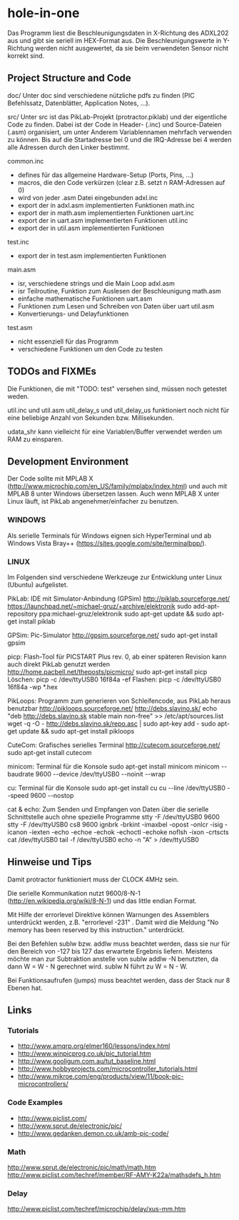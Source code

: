 # hole-in-one

Das Programm liest die Beschleunigungsdaten in X-Richtung des ADXL202 aus und
gibt sie seriell im HEX-Format aus. Die Beschleunigungswerte in Y-Richtung
werden nicht ausgewertet, da sie beim verwendeten Sensor nicht korrekt sind.

## Project Structure and Code

doc/
Unter doc sind verschiedene nützliche pdfs zu finden (PIC Befehlssatz,
Datenblätter, Application Notes, ...).

src/
Unter src ist das PikLab-Projekt (protractor.piklab) und der eigentliche Code zu
finden. Dabei ist der Code in Header- (.inc) und Source-Dateien (.asm)
organisiert, um unter Anderem Variablennamen mehrfach verwenden zu können. Bis
auf die Startadresse bei 0 und die IRQ-Adresse bei 4 werden alle Adressen durch
den Linker bestimmt.

common.inc
  - defines für das allgemeine Hardware-Setup (Ports, Pins, ...)
  - macros, die den Code verkürzen (clear z.B. setzt n RAM-Adressen auf 0)
  - wird von jeder .asm Datei eingebunden
adxl.inc
  - export der in adxl.asm implementierten Funktionen
math.inc
  - export der in math.asm implementierten Funktionen
uart.inc
  - export der in uart.asm implementierten Funktionen
util.inc
  - export der in util.asm implementierten Funktionen

test.inc
  - export der in test.asm implementierten Funktionen

main.asm
  - isr, verschiedene strings und die Main Loop
adxl.asm
  - isr Teilroutine, Funktion zum Auslesen der Beschleunigung
math.asm
  - einfache mathematische Funktionen
uart.asm
  - Funktionen zum Lesen und Schreiben von Daten über uart
util.asm
  - Konvertierungs- und Delayfunktionen

test.asm
  - nicht essenziell für das Programm
  - verschiedene Funktionen um den Code zu testen

## TODOs and FIXMEs

Die Funktionen, die mit "TODO: test" versehen sind, müssen noch getestet weden.

util.inc und util.asm
util_delay_s und util_delay_us funktioniert noch nicht für eine beliebige Anzahl
von Sekunden bzw. Millisekunden.

udata_shr kann vielleicht für eine Variablen/Buffer verwendet werden um RAM zu
einsparen.

## Development Environment

Der Code sollte mit MPLAB X (http://www.microchip.com/en_US/family/mplabx/index.html)
und auch mit MPLAB 8 unter Windows übersetzen lassen. Auch wenn MPLAB X unter
Linux läuft, ist PikLab angenehmer/einfacher zu benutzen.

### WINDOWS

Als serielle Terminals für Windows eignen sich HyperTerminal und ab Windows
Vista Bray++ (https://sites.google.com/site/terminalbpp/).

### LINUX

Im Folgenden sind verschiedene Werkzeuge zur Entwicklung unter Linux (Ubuntu)
aufgelistet.

PikLab: IDE mit Simulator-Anbindung (GPSim)
http://piklab.sourceforge.net/
https://launchpad.net/~michael-gruz/+archive/elektronik
sudo add-apt-repository ppa:michael-gruz/elektronik
sudo apt-get update &&  sudo apt-get install piklab

GPSim: Pic-Simulator
http://gpsim.sourceforge.net/
sudo apt-get install gpsim

picp: Flash-Tool für PICSTART Plus rev. 0, ab einer späteren Revision kann auch
      direkt PikLab genutzt werden
http://home.pacbell.net/theposts/picmicro/
sudo apt-get install picp
Löschen: picp -c /dev/ttyUSB0 16f84a -ef
Flashen: picp -c /dev/ttyUSB0 16f84a -wp *.hex

PikLoops: Programm zum generieren von Schleifencode, aus PikLab heraus benutzbar
http://pikloops.sourceforge.net/
http://debs.slavino.sk/
echo "deb http://debs.slavino.sk stable main non-free" >> /etc/apt/sources.list
wget -q -O - http://debs.slavino.sk/repo.asc | sudo apt-key add -
sudo apt-get update && sudo apt-get install pikloops

CuteCom: Grafisches serielles Terminal
http://cutecom.sourceforge.net/
sudo apt-get install cutecom

minicom: Terminal für die Konsole
sudo apt-get install minicom
minicom --baudrate 9600 --device /dev/ttyUSB0 --noinit --wrap

cu: Terminal für die Konsole
sudo apt-get install cu
cu --line /dev/ttyUSB0 --speed 9600 --nostop

cat & echo: Zum Senden und Empfangen von Daten über die serielle Schnittstelle
            auch ohne spezielle Programme
stty -F /dev/ttyUSB0 9600
stty -F /dev/ttyUSB0 cs8 9600 ignbrk -brkint -imaxbel -opost -onlcr -isig -icanon -iexten -echo -echoe -echok -echoctl -echoke noflsh -ixon -crtscts
cat /dev/ttyUSB0
tail -f /dev/ttyUSB0
echo -n "A" > /dev/ttyUSB0

## Hinweise und Tips

Damit protractor funktioniert muss der CLOCK 4MHz sein.

Die serielle Kommunikation nutzt 9600/8-N-1 (http://en.wikipedia.org/wiki/8-N-1)
und das little endian Format.

Mit Hilfe der errorlevel Direktive können Warnungen des Assemblers unterdrückt
werden, z.B. "errorlevel -231" . Damit wird die Meldung "No memory has been
reserved by this instruction." unterdrückt.

Bei den Befehlen sublw bzw. addlw muss beachtet werden, dass sie nur für den
Bereich von -127 bis 127 das erwartete Ergebnis liefern. Meistens möchte man zur
Subtraktion anstelle von sublw addlw -N benutzten, da dann W = W - N gerechnet
wird. sublw N führt zu W = N - W.

Bei Funktionsaufrufen (jumps) muss beachtet werden, dass der Stack nur 8 Ebenen
hat.

## Links

[ascii|ASCII-Tabelle]:http://www.ascii-code.com/
[psp|PicStart Plus]:http://www.warpedlogic.co.uk/node/9/
[picp|PICP]:http://home.pacbell.net/theposts/picmicro/PICPmanual.html
### Tutorials
* http://www.amqrp.org/elmer160/lessons/index.html
* http://www.winpicprog.co.uk/pic_tutorial.htm
* http://www.gooligum.com.au/tut_baseline.html
* http://www.hobbyprojects.com/microcontroller_tutorials.html
* http://www.mikroe.com/eng/products/view/11/book-pic-microcontrollers/
### Code Examples
* http://www.piclist.com/
* http://www.sprut.de/electronic/pic/
* http://www.gedanken.demon.co.uk/amb-pic-code/
### Math
http://www.sprut.de/electronic/pic/math/math.htm
http://www.piclist.com/techref/member/RF-AMY-K22a/mathsdefs_h.htm
### Delay
http://www.piclist.com/techref/microchip/delay/xus-mm.htm